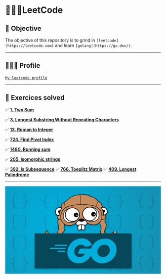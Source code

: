 # 👨🏻‍💻LeetCode

## 🚀 Objective

The objective of this repository is to grind in `[leetcode](https://leetcode.com)` and learn `[golang](https://go.dev/)`.

------

## 🧙🏻‍♂️ Profile

[`My leetcode profile`](https://leetcode.com/jjairojr/)

------

## 🧮 Exercices solved

✅ **[1. Two Sum](https://leetcode.com/problems/two-sum/)**

✅ **[3. Longest Substring Without Repeating Characters](https://leetcode.com/problems/longest-substring-without-repeating-characters/)**

✅ **[13. Roman to Integer](https://leetcode.com/problems/roman-to-integer/)**

✅ **[724. Find Pivot Index](https://leetcode.com/problems/find-pivot-index/)**

✅ **[1480. Running sum](https://leetcode.com/problems/running-sum-of-1d-array/)**

✅ **[205. Isomorphic strings](https://leetcode.com/problems/isomorphic-strings/)**

✅ **[392. Is Subsequence](https://leetcode.com/problems/is-subsequence/)**
✅ **[766. Toeplitz Matrix](https://leetcode.com/problems/toeplitz-matrix/)**
✅ **[409. Longest Palindrome](https://leetcode.com/problems/longest-palindrome/)**


------

![golang-course-thumb.jpeg](./golang-course-thumb.jpeg)